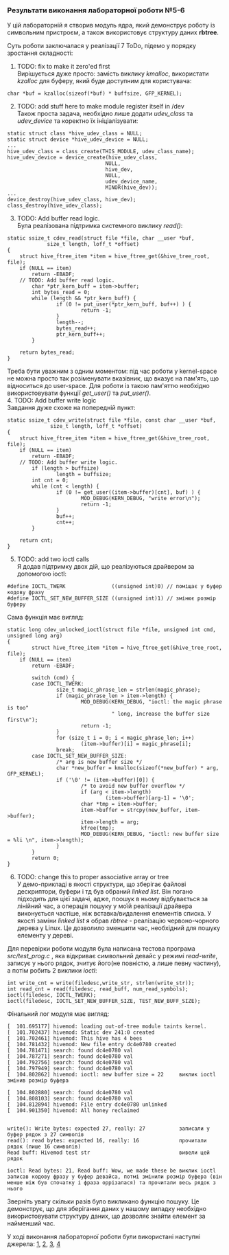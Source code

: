 ###  Результати виконання лабораторної роботи №5-6

У цій лабораторній я створив модуль ядра, який демонструє роботу із символьним пристроєм, а також використовує структуру даних **rbtree**.
  
Суть роботи заключалася у реалізації 7 ToDo, підемо у порядку зростання складності:
1. TODO: fix to make it zero'ed first  
Вирішується дуже просто: замість виклику _kmalloc_, використати _kzalloc_ для буферу, який буде доступним для користувача:
```
char *buf = kzalloc(sizeof(*buf) * buffsize, GFP_KERNEL);
```
2. TODO: add stuff here to make module register itself in /dev  
Також проста задача, необхідно лише додати _udev_class_ та _udev_device_ та коректно їх ініціалізувати:
```
static struct class *hive_udev_class = NULL;
static struct device *hive_udev_device = NULL;
...
hive_udev_class = class_create(THIS_MODULE, udev_class_name);
hive_udev_device = device_create(hive_udev_class,
                                NULL, 
                                hive_dev, 
                                NULL,
                                udev_device_name,
                                MINOR(hive_dev));
...
device_destroy(hive_udev_class, hive_dev);
class_destroy(hive_udev_class);
```
3. TODO: Add buffer read logic.  
Була реалізована підтримка системного виклику _read()_:
```
static ssize_t cdev_read(struct file *file, char __user *buf, 
			 size_t length, loff_t *offset)
{  
	struct hive_ftree_item *item = hive_ftree_get(&hive_tree_root, file);
	if (NULL == item)
		return -EBADF;
	// TODO: Add buffer read logic.
        char *ptr_kern_buff = item->buffer;
        int bytes_read = 0;
        while (length && *ptr_kern_buff) {
                if (0 != put_user(*ptr_kern_buff, buf++) ) {
                        return -1;
                }
                length--;
                bytes_read++;
                ptr_kern_buff++;
        }
        
	return bytes_read;
}
```
Треба бути уважним з одним моментом: під час роботи у kernel-space не можна просто так розіменувати вказівник, що вказує на пам'ять, що відноситься до user-space. Для роботи із такою пам'яттю необхідно використовувати функції _get_user()_ та _put_user()_.  
4. TODO: Add buffer write logic    
Завдання дуже схоже на попередній пункт:
```
static ssize_t cdev_write(struct file *file, const char __user *buf,
			  size_t length, loff_t *offset)
{
	struct hive_ftree_item *item = hive_ftree_get(&hive_tree_root, file);
	if (NULL == item)
		return -EBADF;
	// TODO: Add buffer write logic.
        if (length > buffsize)
                length = buffsize;
        int cnt = 0;
        while (cnt < length) {
                if (0 != get_user((item->buffer)[cnt], buf) ) {
                        MOD_DEBUG(KERN_DEBUG, "write error\n");
                        return -1;
                }
                buf++;
                cnt++;
        }
        
	return cnt;
}
```
5. TODO: add two ioctl calls  
Я додав підтримку двох дій, що реалізуються драйвером за допомогою ioctl:
```
#define IOCTL_TWERK               ((unsigned int)0) // поміщає у буфер кодову фразу
#define IOCTL_SET_NEW_BUFFER_SIZE ((unsigned int)1) // змінює розмір буферу
```
Сама функція має вигляд:
```
static long cdev_unlocked_ioctl(struct file *file, unsigned int cmd, unsigned long arg)
{
        struct hive_ftree_item *item = hive_ftree_get(&hive_tree_root, file);
	if (NULL == item)
		return -EBADF;
		
        switch (cmd) {
        case IOCTL_TWERK:
                size_t magic_phrase_len = strlen(magic_phrase);
                if (magic_phrase_len > item->length) {
                        MOD_DEBUG(KERN_DEBUG, "ioctl: the magic phrase is too"
                                  " long, increase the buffer size first\n");
                        return -1;
                }
                for (size_t i = 0; i < magic_phrase_len; i++)
                        (item->buffer)[i] = magic_phrase[i];
                break;
        case IOCTL_SET_NEW_BUFFER_SIZE:
                /* arg is new buffer size */
                char *new_buffer = kmalloc(sizeof(*new_buffer) * arg, GFP_KERNEL);
                if ('\0' != (item->buffer)[0]) {
                        /* to avoid new buffer overflow */
                        if (arg < item->length)
                                (item->buffer)[arg-1] = '\0';
                        char *tmp = item->buffer;
                        item->buffer = strcpy(new_buffer, item->buffer);
                        item->length = arg;
                        kfree(tmp);
                        MOD_DEBUG(KERN_DEBUG, "ioctl: new buffer size = %li \n", item->length);       
                }
        }
        return 0;
}
```
6. TODO: change this to proper associative array or tree  
У демо-прикладі в якості структури, що зберігає файлові дескриптори, буфери і тд був обраний _linked list_. Він погано підходить для цієї задачі, адже, поошук в ньому відбувається за лінійний час, а операція пошуку у моїй реалізації драйвера виконується частіше, ніж вставка/видалення елементів списка. У якості заміни _linked list_ я обрав _rbtree_ - реалізацію червоно-чорного дерева у Linux. Це дозволило зменшити час, необхідний для пошуку елементу у дереві.


Для перевірки роботи модуля була написана тестова програма _src/test_prog.c_ , яка відкриває символьний девайс у режимі _read-write_, записує у нього рядок, зчитує його(не повністю, а лише певну частину), а потім робить 2 виклики _ioctl_:
```
int write_cnt = write(filedesc,write_str, strlen(write_str));
int read_cnt = read(filedesc, read_buff, num_read_symbols);
ioctl(filedesc, IOCTL_TWERK);   
ioctl(filedesc, IOCTL_SET_NEW_BUFFER_SIZE, TEST_NEW_BUFF_SIZE);
```
Фінальний лог модуля має вигляд:
```
[  101.695177] hivemod: loading out-of-tree module taints kernel.
[  101.702437] hivemod: Static dev 241:0 created
[  101.702461] hivemod: This hive has 4 bees
[  104.781432] hivemod: New file entry dc4e0780 created
[  104.781471] search: found dc4e0780 val
[  104.787271] search: found dc4e0780 val
[  104.792756] search: found dc4e0780 val
[  104.797949] search: found dc4e0780 val
[  104.802862] hivemod: ioctl: new buffer size = 22     виклик ioctl змінив розмір буфера

[  104.802880] search: found dc4e0780 val
[  104.808103] search: found dc4e0780 val
[  104.812894] hivemod: File entry dc4e0780 unlinked
[  104.901350] hivemod: All honey reclaimed


write(): Write bytes: expected 27, really: 27           записали у буфер рядок з 27 символів
read(): read bytes: expected 16, really: 16             прочитали рядок (лише 16 символів)
Read buff: Hivemod test str                             вивели цей рядок

ioctl: Read bytes: 21, Read buff: Wow, we made these be виклик ioctl записав кодову фразу у буфер девайса, потмі змінили розмір буфера (він менше ніж був спочатку і фраза оррізалася) та прочитали весь рядок з нього
```
Зверніть увагу скільки разів було викликано функцію пошуку. Це демонструє, що для зберігання даних у нашому випадку необхідно використовувати структуру даних, що дозволяє знайти елемент за найменший час.

У ході виконання лабораторної роботи були використані наступні джерела:
[1](https://www.google.com/search?client=firefox-b-d&q=char+device+driver+example), [2](https://linux-kernel-labs.github.io/master/labs/device_drivers.html), [3](https://www.kernel.org/doc/Documentation/rbtree.txt), [4](https://lwn.net/Articles/218239/)






